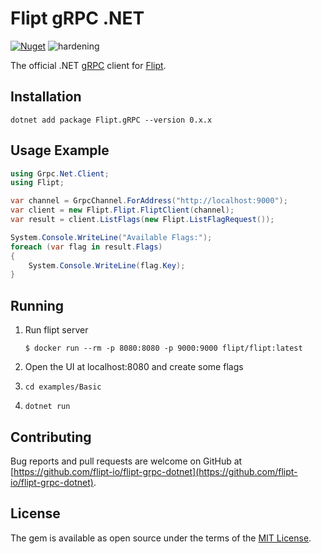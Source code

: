 # Flipt gRPC .NET

[![Nuget](https://img.shields.io/nuget/v/flipt.grpc)](https://www.nuget.org/packages/Flipt.gRPC/)
![hardening](https://img.shields.io/badge/status-hardening-orange)

The official .NET [gRPC](https://grpc.io/) client for [Flipt](https://github.com/flipt-io/flipt).

## Installation

```shell
dotnet add package Flipt.gRPC --version 0.x.x
```

## Usage Example

```csharp
using Grpc.Net.Client;
using Flipt;

var channel = GrpcChannel.ForAddress("http://localhost:9000");
var client = new Flipt.Flipt.FliptClient(channel);
var result = client.ListFlags(new Flipt.ListFlagRequest());

System.Console.WriteLine("Available Flags:");
foreach (var flag in result.Flags)
{
    System.Console.WriteLine(flag.Key);
}
```

## Running

1. Run flipt server

   `$ docker run --rm -p 8080:8080 -p 9000:9000 flipt/flipt:latest`
2. Open the UI at localhost:8080 and create some flags
3. `cd examples/Basic`
4. `dotnet run`

## Contributing

Bug reports and pull requests are welcome on GitHub at [https://github.com/flipt-io/flipt-grpc-dotnet](https://github.com/flipt-io/flipt-grpc-dotnet).

## License

The gem is available as open source under the terms of the [MIT License](https://opensource.org/licenses/MIT).
